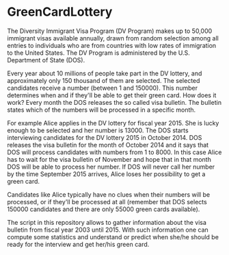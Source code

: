 # GreenCardLottery

The Diversity Immigrant Visa Program (DV Program) makes up to 50,000 immigrant visas available 
annually, drawn from random selection among all entries to individuals who are from countries 
with low rates of immigration to the United States. 
The DV Program is administered by the U.S. Department of State (DOS).

Every year about 10 millions of people take part in the DV lottery, and approximately
only 150 thousand of them are selected. The selected candidates receive a number (between
1 and 150000). This number determines when and if they'll be able to get their green card.
How does it work? Every month the DOS releases the so called visa bulletin.
The bulletin states which of the numbers will be processed in a specific month.

For example Alice applies in the DV lottery for fiscal year 2015.
She is lucky enough to be selected and her number is 13000. The DOS starts interviewing candidates
for the DV lottery 2015 in October 2014. DOS releases the visa bulletin for the month of 
October 2014 and it says that DOS will process candidates with numbers from 1 to 8000. 
In this case Alice has to wait for the visa bulletin of November and hope that in that month 
DOS will be able to process her number. If DOS will never call her number by the time September
2015 arrives, Alice loses her possibility to get a green card.

Candidates like Alice typically have no clues when their numbers will be processed, or if they'll be
processed at all (remember that DOS selects 150000 candidates and there are only 55000
green cards available).

The script in this repository allows to gather information about the visa bulletin from
fiscal year 2003 until 2015. With such information one can compute some statistics
and understand or predict when she/he should be ready for the interview and get 
her/his green card.
 

